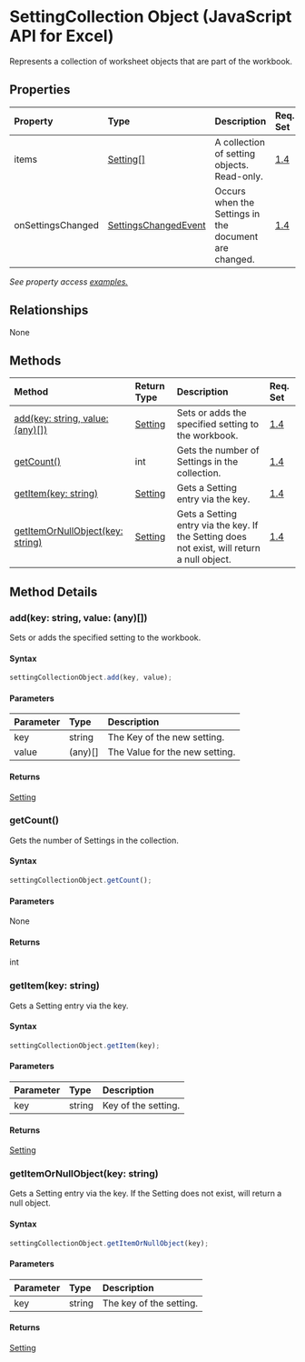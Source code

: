 # SettingCollection Object (JavaScript API for Excel)

Represents a collection of worksheet objects that are part of the workbook.

## Properties

| Property	        | Type	                | Description | Req. Set|
|:------------------|:----------------------|:------------|:--------|
| items             | [Setting[]][setting]  | A collection of setting objects. Read-only. | [1.4][]
| onSettingsChanged | [SettingsChangedEvent][]  | Occurs when the Settings in the document are changed. | [1.4][]

_See property access [examples.](#property-access-examples)_

## Relationships
None





## Methods

| Method		   | Return Type	|Description| Req. Set|
|:---------------|:--------|:----------|:----|
|[add(key: string, value: (any)[])](#addkey-string-value-any)|[Setting][]|Sets or adds the specified setting to the workbook.|[1.4][]
|[getCount()](#getcount)|int|Gets the number of Settings in the collection.|[1.4][]
|[getItem(key: string)](#getitemkey-string)|[Setting][]|Gets a Setting entry via the key.|[1.4][]
|[getItemOrNullObject(key: string)](#getitemornullobjectkey-string)|[Setting][]|Gets a Setting entry via the key. If the Setting does not exist, will return a null object.|[1.4][]


## Method Details


### add(key: string, value: (any)[])
Sets or adds the specified setting to the workbook.

#### Syntax
```js
settingCollectionObject.add(key, value);
```

#### Parameters
| Parameter	   | Type	|Description|
|:---------------|:--------|:----------|
|key|string|The Key of the new setting.|
|value|(any)[]|The Value for the new setting.|

#### Returns
[Setting][]

### getCount()
Gets the number of Settings in the collection.

#### Syntax
```js
settingCollectionObject.getCount();
```

#### Parameters
None

#### Returns
int

### getItem(key: string)
Gets a Setting entry via the key.

#### Syntax
```js
settingCollectionObject.getItem(key);
```

#### Parameters
| Parameter	   | Type	|Description|
|:---------------|:--------|:----------|
|key|string|Key of the setting.|

#### Returns
[Setting][]

### getItemOrNullObject(key: string)
Gets a Setting entry via the key. If the Setting does not exist, will return a null object.

#### Syntax
```js
settingCollectionObject.getItemOrNullObject(key);
```

#### Parameters
| Parameter	   | Type	|Description|
|:---------------|:--------|:----------|
|key|string|The key of the setting.|

#### Returns
[Setting][]


[Setting]: setting.md
[SettingsChangedEvent]: SettingsChangedEventArgs.md
[1.4]: ../requirement-sets/excel-api-requirement-sets.md

